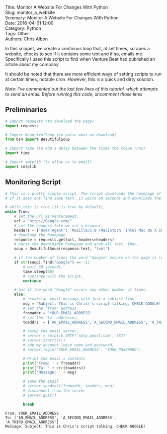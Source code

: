 Title: Monitor A Website For Changes With Python  
Slug: monitor_a_website  
Summary: Monitor A Website For Changes With Python  
Date: 2016-04-01 12:00  
Category: Python  
Tags: Other  
Authors: Chris Albon  

In this snippet, we create a continous loop that, at set times, scrapes a website, checks to see if it contains some text and if so, emails me. Specifically I used this script to find when Venture Beat had published an article about my company.

It should be noted that there are more efficient ways of setting scripts to run at certain times, notable cron. However, this is a quick and dirty solution.

_Note: I've commented out the last few lines of this tutorial, which attempts to send an email. Before running this code, uncomment those lines_

## Preliminaries


```python
# Import requests (to download the page)
import requests

# Import BeautifulSoup (to parse what we download)
from bs4 import BeautifulSoup

# Import Time (to add a delay between the times the scape runs)
import time

# Import smtplib (to allow us to email)
import smtplib
```

## Monitoring Script


```python
# This is a pretty simple script. The script downloads the homepage of VentureBeat, and if it finds some text, emails me.
# If it does not find some text, it waits 60 seconds and downloads the homepage again.

# while this is true (it is true by default),
while True:
    # set the url as VentureBeat,
    url = "http://Google.com/"
    # set the headers like we are a browser,
    headers = {'User-Agent': 'Mozilla/5.0 (Macintosh; Intel Mac OS X 10_10_1) AppleWebKit/537.36 (KHTML, like Gecko) Chrome/39.0.2171.95 Safari/537.36'}
    # download the homepage
    response = requests.get(url, headers=headers)
    # parse the downloaded homepage and grab all text, then,
    soup = BeautifulSoup(response.text, "lxml")

    # if the number of times the word "Google" occurs on the page is less than 1,
    if str(soup).find("Google") == -1:
        # wait 60 seconds,
        time.sleep(60)
        # continue with the script,
        continue

    # but if the word "Google" occurs any other number of times,
    else:
        # create an email message with just a subject line,
        msg = 'Subject: This is Chris\'s script talking, CHECK GOOGLE!'
        # set the 'from' address,
        fromaddr = 'YOUR_EMAIL_ADDRESS'
        # set the 'to' addresses,
        toaddrs  = ['AN_EMAIL_ADDRESS','A_SECOND_EMAIL_ADDRESS', 'A_THIRD_EMAIL_ADDRESS']

        # setup the email server,
        # server = smtplib.SMTP('smtp.gmail.com', 587)
        # server.starttls()
        # add my account login name and password,
        # server.login("YOUR_EMAIL_ADDRESS", "YOUR_PASSWORD")

        # Print the email's contents
        print('From: ' + fromaddr)
        print('To: ' + str(toaddrs))
        print('Message: ' + msg)

        # send the email
        # server.sendmail(fromaddr, toaddrs, msg)
        # disconnect from the server
        # server.quit()

        break
```

    From: YOUR_EMAIL_ADDRESS
    To: ['AN_EMAIL_ADDRESS', 'A_SECOND_EMAIL_ADDRESS', 'A_THIRD_EMAIL_ADDRESS']
    Message: Subject: This is Chris's script talking, CHECK GOOGLE!
